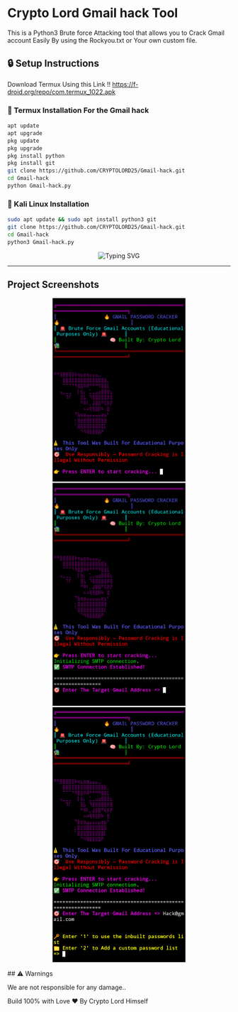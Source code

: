 # Crypto Lord Gmail hack Tool

This is a Python3 Brute force Attacking tool that allows you to Crack Gmail account Easily By using the Rockyou.txt or Your own custom file.



## 🔒 Setup Instructions

Download Termux Using this Link !!
https://f-droid.org/repo/com.termux_1022.apk


### 📱 Termux Installation For the Gmail hack

```bash
apt update
apt upgrade
pkg update
pkg upgrade
pkg install python
pkg install git
git clone https://github.com/CRYPTOLORD25/Gmail-hack.git
cd Gmail-hack
python Gmail-hack.py
```

### 🐧 Kali Linux Installation

```bash
sudo apt update && sudo apt install python3 git
git clone https://github.com/CRYPTOLORD25/Gmail-hack.git
cd Gmail-hack
python3 Gmail-hack.py
```

<p align="center">
  <img src="https://readme-typing-svg.demolab.com?font=Fira+Code&size=24&duration=4000&pause=1000&color=0A7BE1&center=true&vCenter=true&width=600&lines=Crypto+Lord+Brute+Force+tool;Use+To+Hack+Gmail+Account" alt="Typing SVG" />
</p>

---

<h2>Project Screenshots</h2>

<p align="center">
  <img src="https://raw.githubusercontent.com/CRYPTOLORD25/Gmail-hack/main/demo/demo1.png" width="300" />
  <img src="https://raw.githubusercontent.com/CRYPTOLORD25/Gmail-hack/main/demo/demo2.png" width="300" />
  <img src="https://raw.githubusercontent.com/CRYPTOLORD25/Gmail-hack/main/demo/demo3.png" width="300" />
</p>
## ⚠️ Warnings

We are not responsible for any damage.. 

Build 100% with Love ❤ By Crypto Lord Himself


